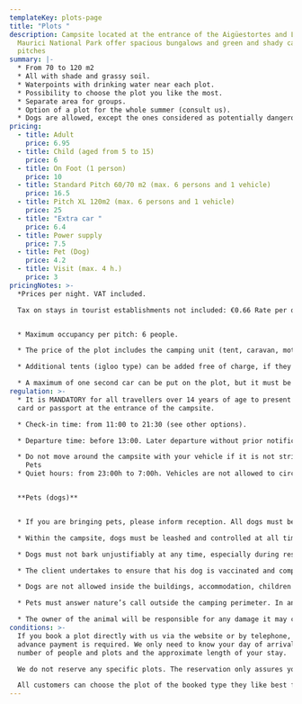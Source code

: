 ```yaml
---
templateKey: plots-page
title: "Plots "
description: Campsite located at the entrance of the Aigüestortes and Lake Sant
  Maurici National Park offer spacious bungalows and green and shady camping
  pitches
summary: |-
  * From 70 to 120 m2
  * All with shade and grassy soil.
  * Waterpoints with drinking water near each plot.
  * Possibility to choose the plot you like the most.
  * Separate area for groups.
  * Option of a plot for the whole summer (consult us).
  * Dogs are allowed, except the ones considered as potentially dangerous.
pricing:
  - title: Adult
    price: 6.95
  - title: Child (aged from 5 to 15)
    price: 6
  - title: On Foot (1 person)
    price: 10
  - title: Standard Pitch 60/70 m2 (max. 6 persons and 1 vehicle)
    price: 16.5
  - title: Pitch XL 120m2 (max. 6 persons and 1 vehicle)
    price: 25
  - title: "Extra car "
    price: 6.4
  - title: Power supply
    price: 7.5
  - title: Pet (Dog)
    price: 4.2
  - title: Visit (max. 4 h.)
    price: 3
pricingNotes: >-
  *Prices per night. VAT included.

  Tax on stays in tourist establishments not included: €0.66 Rate per day per person aged over 16, with a maximum of 7 days*.


  * Maximum occupancy per pitch: 6 people.

  * The price of the plot includes the camping unit (tent, caravan, motorhome...) and a vehicle, which is parked on the pitch.

  * Additional tents (igloo type) can be added free of charge, if they are set  within the boundaries of the plot.

  * A maximum of one second car can be put on the plot, but it must be registered and paid for according to  the current rate, and it must be parked within the boundaries of the plot. If you park on another plot you will have to pay the rate of the extra plot you are occupying.
regulation: >-
  * It is MANDATORY for all travellers over 14 years of age to present their ID
  card or passport at the entrance of the campsite.

  * Check-in time: from 11:00 to 21:30 (see other options).

  * Departure time: before 13:00. Later departure without prior notification to reception will incur the cost of an additional night.

  * Do not move around the campsite with your vehicle if it is not strictly necessary.
    Pets
  * Quiet hours: from 23:00h to 7:00h. Vehicles are not allowed to circulate between 11 p.m. and 7 a.m.


  **Pets (dogs)**


  * If you are bringing pets, please inform reception. All dogs must be registered at the time of check-in and their stay is subject to the payment of the corresponding fee.

  * Within the campsite, dogs must be leashed and controlled at all time and may never occupy or pass through a pitch that does not belong to their owner.

  * Dogs must not bark unjustifiably at any time, especially during rest hours.

  * The client undertakes to ensure that his dog is vaccinated and complies with the phytosanitary conditions established by law.

  * Dogs are not allowed inside the buildings, accommodation, children's playground and swimming pool.

  * Pets must answer nature’s call outside the camping perimeter. In any case the owners are to collect the droppings of their animals and deposit them in a bag in the waste container. 

  * The owner of the animal will be responsible for any damage it may cause to the rest of the campers and their property as well as to the campsite facilities.
conditions: >-
  If you book a plot directly with us via the website or by telephone, no
  advance payment is required. We only need to know your day of arrival, the
  number of people and plots and the approximate length of your stay.

  We do not reserve any specific plots. The reservation only assures you of a place in case the campsite is full.

  All customers can choose the plot of the booked type they like best from all available plots only at the time of their arrival.
---
```

